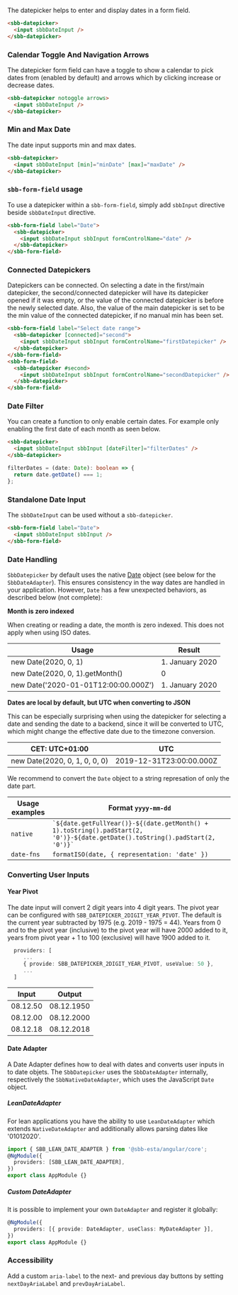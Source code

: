 The datepicker helps to enter and display dates in a form field.

```html
<sbb-datepicker>
  <input sbbDateInput />
</sbb-datepicker>
```

### Calendar Toggle And Navigation Arrows

The datepicker form field can have a toggle to show a calendar to pick dates from (enabled by default)
and arrows which by clicking increase or decrease dates.

```html
<sbb-datepicker notoggle arrows>
  <input sbbDateInput />
</sbb-datepicker>
```

### Min and Max Date

The date input supports min and max dates.

```html
<sbb-datepicker>
  <input sbbDateInput [min]="minDate" [max]="maxDate" />
</sbb-datepicker>
```

### `sbb-form-field` usage

To use a datepicker within a `sbb-form-field`, simply add `sbbInput` directive beside `sbbDateInput` directive.

```html
<sbb-form-field label="Date">
  <sbb-datepicker>
    <input sbbDateInput sbbInput formControlName="date" />
  </sbb-datepicker>
</sbb-form-field>
```

### Connected Datepickers

Datepickers can be connected. On selecting a date in the first/main datepicker, the second/connected
datepicker will have its datepicker opened if it was empty, or the value of the connected datepicker is before the
newly selected date. Also, the value of the main datepicker is set to be the min value of the connected datepicker, if no
manual min has been set.

```html
<sbb-form-field label="Select date range">
  <sbb-datepicker [connected]="second">
    <input sbbDateInput sbbInput formControlName="firstDatepicker" />
  </sbb-datepicker>
</sbb-form-field>
<sbb-form-field>
  <sbb-datepicker #second>
    <input sbbDateInput sbbInput formControlName="secondDatepicker" />
  </sbb-datepicker>
</sbb-form-field>
```

### Date Filter

You can create a function to only enable certain dates. For example only enabling the first date
of each month as seen below.

```html
<sbb-datepicker>
  <input sbbDateInput sbbInput [dateFilter]="filterDates" />
</sbb-datepicker>
```

```ts
filterDates = (date: Date): boolean => {
  return date.getDate() === 1;
};
```

### Standalone Date Input

The `sbbDateInput` can be used without a `sbb-datepicker`.

```html
<sbb-form-field label="Date">
  <input sbbDateInput sbbInput />
</sbb-form-field>
```

### Date Handling

`SbbDatepicker` by default uses the native [Date](https://developer.mozilla.org/en-US/docs/Web/JavaScript/Reference/Global_Objects/Date)
object (see below for the `SbbDateAdapter`). This ensures consistency in the way dates are
handled in your application. However, `Date` has a few unexpected behaviors, as described
below (not complete):

**Month is zero indexed**

When creating or reading a date, the month is zero indexed. This does not apply when using
ISO dates.

| Usage                                | Result          |
| ------------------------------------ | --------------- |
| new Date(2020, 0, 1)                 | 1. January 2020 |
| new Date(2020, 0, 1).getMonth()      | 0               |
| new Date('2020-01-01T12:00:00.000Z') | 1. January 2020 |

**Dates are local by default, but UTC when converting to JSON**

This can be especially surprising when using the datepicker for selecting a date and sending
the date to a backend, since it will be converted to UTC, which might change the effective date
due to the timezone conversion.

| CET: UTC+01:00                | UTC                      |
| ----------------------------- | ------------------------ |
| new Date(2020, 0, 1, 0, 0, 0) | 2019-12-31T23:00:00.000Z |

We recommend to convert the `Date` object to a string represation of only the date part.

| Usage examples | Format `yyyy-mm-dd`                                                                                                              |
| -------------- | -------------------------------------------------------------------------------------------------------------------------------- |
| `native`       | `` `${date.getFullYear()}-${(date.getMonth() + 1).toString().padStart(2, '0')}-${date.getDate().toString().padStart(2, '0')}` `` |
| `date-fns`     | `formatISO(date, { representation: 'date' })`                                                                                    |

### Converting User Inputs

#### Year Pivot

The date input will convert 2 digit years into 4 digit years. The pivot year can be configured
with `SBB_DATEPICKER_2DIGIT_YEAR_PIVOT`. The default is the current year subtracted by 1975
(e.g. 2019 - 1975 = 44). Years from 0 and to the pivot year (inclusive) to the pivot year will
have 2000 added to it, years from pivot year + 1 to 100 (exclusive) will have 1900 added to it.

```typescript
  providers: [
     ...
     { provide: SBB_DATEPICKER_2DIGIT_YEAR_PIVOT, useValue: 50 },
     ...
  ]
```

| Input    | Output     |
| -------- | ---------- |
| 08.12.50 | 08.12.1950 |
| 08.12.00 | 08.12.2000 |
| 08.12.18 | 08.12.2018 |

#### Date Adapter

A Date Adapter defines how to deal with dates and converts user inputs in to date objets.
The `SbbDatepicker` uses the `SbbDateAdapter` internally, respectively the `SbbNativeDateAdapter`,
which uses the JavaScript `Date` object.

##### LeanDateAdapter

For lean applications you have the ability to use `LeanDateAdapter` which extends `NativeDateAdapter`
and additionally allows parsing dates like '01012020'.

```ts
import { SBB_LEAN_DATE_ADAPTER } from '@sbb-esta/angular/core';
@NgModule({
  providers: [SBB_LEAN_DATE_ADAPTER],
})
export class AppModule {}
```

##### Custom DateAdapter

It is possible to implement your own `DateAdapter` and register it globally:

```ts
@NgModule({
  providers: [{ provide: DateAdapter, useClass: MyDateAdapter }],
})
export class AppModule {}
```

### Accessibility

Add a custom `aria-label` to the next- and previous day buttons by setting `nextDayAriaLabel` and `prevDayAriaLabel`.

